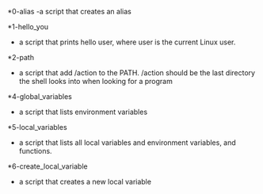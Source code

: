 *0-alias 
-a script that creates an alias

*1-hello_you
- a script that prints hello user, where user is the current Linux user.

*2-path
- a script that add /action to the PATH. /action should be the last directory the shell looks into when looking for a program

*4-global_variables
- a script that lists environment variables

*5-local_variables
- a script that lists all local variables and environment variables, and functions.

*6-create_local_variable
- a script that creates a new local variable
